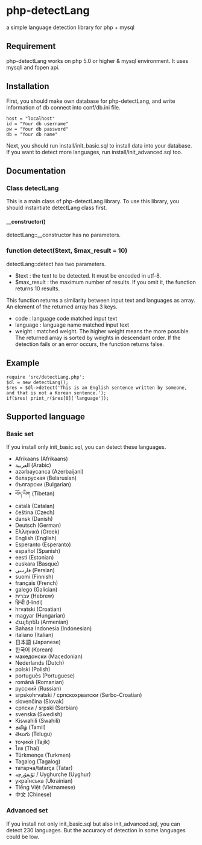 # php-detectLang
a simple language detection library for php + mysql

## Requirement
php-detectLang works on php 5.0 or higher & mysql environment. It uses mysqli and fopen api.

## Installation
First, you should make own database for php-detectLang, and write information of db connect into conf/db.ini file.
```[db]
host = "localhost"
id = "Your db username"
pw = "Your db password"
db = "Your db name"
```
Next, you should run install/init_basic.sql to install data into your database. If you want to detect more languages, run install/init_advanced.sql too.

## Documentation

### Class detectLang 
This is a main class of php-detectLang library. To use this library, you should instantiate detectLang class first.

#### __constructor()
detectLang::__constructor has no parameters.

### function detect($text, $max_result = 10)
detectLang::detect has two parameters.
- $text : the text to be detected. It must be encoded in utf-8.
- $max_result : the maximum number of results. If you omit it, the function returns 10 results.

This function returns a similarity between input text and languages as array. An element of the returned array has 3 keys.
- code : language code matched input text
- language : language name matched input text
- weight : matched weight. The higher weight means the more possible.
The returned array is sorted by weights in descendant order. If the detection fails or an error occurs, the function returns false.

## Example
```<?php
require 'src/detectLang.php';
$dl = new detectLang();
$res = $dl->detect('This is an English sentence written by someone, and that is not a Korean sentence.');
if($res) print_r($res[0]['language']);
```

## Supported language

### Basic set
If you install only init_basic.sql, you can detect these languages.
- Afrikaans (Afrikaans)
- العربية (Arabic)
- azərbaycanca (Azerbaijani)
- беларуская (Belarusian)
- български (Bulgarian)
- བོད་ཡིག (Tibetan)
- català (Catalan)
- čeština (Czech)
- dansk (Danish)
- Deutsch (German)
- Ελληνικά (Greek)
- English (English)
- Esperanto (Esperanto)
- español (Spanish)
- eesti (Estonian)
- euskara (Basque)
- فارسی (Persian)
- suomi (Finnish)
- français (French)
- galego (Galician)
- עברית (Hebrew)
- हिन्दी (Hindi)
- hrvatski (Croatian)
- magyar (Hungarian)
- Հայերեն (Armenian)
- Bahasa Indonesia (Indonesian)
- italiano (Italian)
- 日本語 (Japanese)
- 한국어 (Korean)
- македонски (Macedonian)
- Nederlands (Dutch)
- polski (Polish)
- português (Portuguese)
- română (Romanian)
- русский (Russian)
- srpskohrvatski / српскохрватски (Serbo-Croatian)
- slovenčina (Slovak)
- српски / srpski (Serbian)
- svenska (Swedish)
- Kiswahili (Swahili)
- தமிழ் (Tamil)
- తెలుగు (Telugu)
- тоҷикӣ (Tajik)
- ไทย (Thai)
- Türkmençe (Turkmen)
- Tagalog (Tagalog)
- татарча/tatarça (Tatar)
- ئۇيغۇرچە / Uyghurche (Uyghur)
- українська (Ukrainian)
- Tiếng Việt (Vietnamese)
- 中文 (Chinese)

### Advanced set
If you install not only init_basic.sql but also init_advanced.sql, you can detect 230 languages. But the accuracy of detection in some languages could be low.
